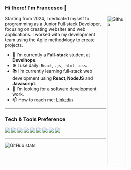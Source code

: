 ### Hi there! I'm Francesco 👋

<img width="35%" align="right" alt="Github" src="https://64.media.tumblr.com/87f601dd90972efe877e54103b2d388c/tumblr_p96ksp0m8u1wugj9io1_400.gif" />

Starting from 2024, I dedicated myself to programming as a Junior Full-stack Developer, focusing on creating websites and web applications. I worked with my development team using the Agile methodology to create projects.

- 🔭 I’m currently a <b>Full-stack</b> student at <b>Develhope</b>.
- ⚙️ I use daily: `React`, `.js`, `.html`, `.css`.
- 📚 I’m currently learning full-stack web development using <b>React</b>, <b>NodeJS</b> and <b>Javascript</b>.
- 👯 I’m looking for a software development work. 
- 📫 How to reach me: [Linkedin](https://www.linkedin.com/in/francesco-balleri-a69a331b8/)

---

### Tech & Tools Preference

<img src = "https://img.shields.io/badge/-HTML5-E34F26?style=flat&logo=html5&logoColor=white"> <img src = "https://img.shields.io/badge/-CSS3-1572B6?style=flat&logo=css3&logoColor=white"> <img src="https://img.shields.io/badge/-Bootstrap-563D7C?style=flat&logo=bootstrap&logoColor=white"> <img src="https://img.shields.io/badge/-JavaScript-eed718?style=flat&logo=javascript&logoColor=ffffff"> <img src="https://img.shields.io/badge/-React-000000?style=flat&logo=react&logoColor=00c8ff"> <img src="https://img.shields.io/badge/-Node.js-3C873A?style=flat&logo=Node.js&logoColor=white"> <img src="http://img.shields.io/badge/-Github-000000?style=flat&logo=github&logoColor=FFFFFF"> <img src="http://img.shields.io/badge/-VS%20Code-007ACC?style=flat&logo=visual%20studio%20code&logoColor=white"> <img src = "https://img.shields.io/badge/SQLite-%2307405e.svg?logo=sqlite&logoColor=white">

---

![GitHub stats](https://github-readme-stats.vercel.app/api?username=furanchesuko&show_icons=true&hide_border=true)
